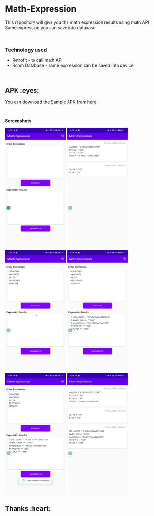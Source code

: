 # Math-Expression

This repository will give you the math expression results using math API
Same expression you can save into database

<br/>

### Technology used

* Retrofit - to call math API
* Room Database - same expression can be saved into device

<br/>

<h2 id="Sample APK">APK :eyes:</h2>

You can download the [Sample APK](https://drive.google.com/file/d/1dh-lcl9pdsdko4QIoeakRSVbnYDBaBPU/view?usp=sharing) from here.

<br/>

**Screenshots**

<img src="https://github.com/KshubhamK/Math-Expression/blob/2163e509694969b1cb7936b6044e1c65e5946ce5/screenshots/screen%20one.jpg" width="200" height="400"/>

<img src="https://github.com/KshubhamK/Math-Expression/blob/34cbc5e358bbdf5e027f01a7119e7a3cb44a4eb4/screenshots/screen%20two.jpg" width="200" height="400"/>

<img src="https://github.com/KshubhamK/Math-Expression/blob/34cbc5e358bbdf5e027f01a7119e7a3cb44a4eb4/screenshots/evaluate%20result.jpg" width="200" height="400"/>

<img src="https://github.com/KshubhamK/Math-Expression/blob/34cbc5e358bbdf5e027f01a7119e7a3cb44a4eb4/screenshots/evaluted%20result.jpg" width="200" height="400"/>

<img src="https://github.com/KshubhamK/Math-Expression/blob/34cbc5e358bbdf5e027f01a7119e7a3cb44a4eb4/screenshots/save%20data.jpg" width="200" height="400"/>

<img src="https://github.com/KshubhamK/Math-Expression/blob/34cbc5e358bbdf5e027f01a7119e7a3cb44a4eb4/screenshots/after%20data.jpg" width="200" height="400"/>

<br/>

<h2 id="creators">Thanks :heart:</h2>

